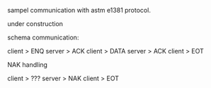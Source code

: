 sampel communication with astm e1381 protocol.

under construction

schema communication:

client > ENQ
server > ACK
client > DATA
server > ACK
client > EOT

NAK handling

client > ???
server > NAK
client > EOT